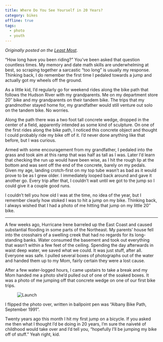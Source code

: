 ```yaml
---
title: Where Do You See Yourself in 20 Years?
category: bikes
offline: true
tags:
  - photo
  - youth
---
```


_Originally posted on the [Least Most](https://leastmost.com/features/where-do-you-see-yourself-in-twenty-years/)_.

“How long have you been riding?” You’ve been asked that question countless times. My memory and date math skills are underwhelming at best, so scraping together a sarcastic “too long” is usually my response. Thinking back, I do remember the first time I pedaled towards a jump and actually got my wheels off the ground.

As a little kid, I’d regularly go for weekend rides along the bike path that follows the Hudson River with my grandparents. Me on my department store 20″ bike and my grandparents on their tandem bike. The trips that my grandmother stayed home for, my grandfather would still venture out solo on the tandem bike. No worries.

Along the path there was a two foot tall concrete wedge, dropped in the center of a field, apparently intended as some kind of sculpture. On one of the first rides along the bike path, I noticed this concrete object and thought I could probably ride my bike off of it. I’d never done anything like that before, but I was curious.

Armed with some encouragement from my grandfather, I pedaled into the grass and took aim at this ramp that was half as tall as I was. Later I’d learn that checking the run up would have been wise, as I hit the rough lip at the bottom and was sent off the end of the concrete, barely on my pedals. Given my age, landing crotch-first on my top tube wasn’t as bad as it would prove to be as I grew older. I immediately looped back around and gave it another go. Every trip after that, I couldn’t wait until we got to the jump so I could give it a couple good runs.

I couldn’t tell you how old I was at the time, no idea of the year, but I remember clearly how stoked I was to hit a jump on my bike. Thinking back, I always wished that I had a photo of me hitting that jump on my little 20″ bike.

---

A few weeks ago, Hurricane Irene barreled up the East Coast and caused substantial flooding in some parts of the Northeast. My parents’ house fell into the crosshairs of a swelling creek that had no regards for its long-standing banks. Water consumed the basement and took out everything that wasn’t within a few feet of the ceiling. Spending the day afterwards in waist deep water, we saved what we could. It was just stuff, after all. Everyone was safe. I pulled several boxes of photographs out of the water and handed them up to my Mom, fairly certain they were a lost cause.

After a few water-logged hours, I came upstairs to take a break and my Mom handed me a photo she’d pulled out of one of the soaked boxes. It was a photo of me jumping off that concrete wedge on one of our first bike trips.

<figure>
  <img src="/img/twenty-240.jpg" sizes="100vw" srcset="/img/twenty-800.jpg 640w, /img/twenty-1024.jpg 800w, /img/twenty-1600.jpg 1024w" alt="Launch">
</figure>

I flipped the photo over, written in ballpoint pen was “Albany Bike Path, September 1991”.

Twenty years ago this month I hit my first jump on a bicycle. If you asked me then what I thought I’d be doing in 20 years, I’m sure the naiveté of childhood would take over and I’d tell you, “hopefully I’ll be jumping my bike off of stuff.” Yeah right, kid.
